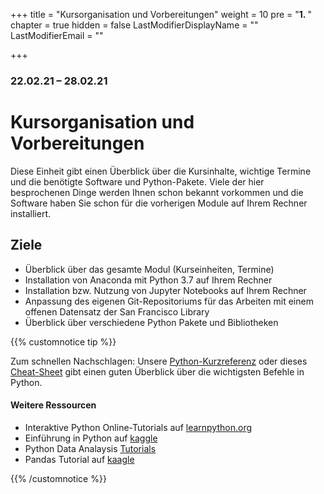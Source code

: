 +++
title = "Kursorganisation und Vorbereitungen"
weight = 10
pre = "<b>1. </b>"
chapter = true
hidden = false
LastModifierDisplayName = ""
LastModifierEmail = ""

+++

### 22.02.21 – 28.02.21

# Kursorganisation und Vorbereitungen

Diese Einheit gibt einen Überblick über die Kursinhalte, wichtige Termine und die benötigte Software und Python-Pakete. Viele der hier besprochenen Dinge werden Ihnen schon bekannt vorkommen und die Software haben Sie schon für die vorherigen Module auf Ihrem Rechner installiert.

## Ziele

- Überblick über das gesamte Modul (Kurseinheiten, Termine)
- Installation von Anaconda mit Python 3.7 auf Ihrem Rechner
- Installation bzw. Nutzung von Jupyter Notebooks auf Ihrem Rechner
- Anpassung des eigenen Git-Repositoriums für das Arbeiten mit einem offenen Datensatz der San Francisco Library
- Überblick über verschiedene Python Pakete und Bibliotheken


{{% customnotice tip %}}

Zum schnellen Nachschlagen: Unsere [Python-Kurzreferenz](https://github.com/foerstner-lab/Bits_and_pieces_for_the_carpentries_workshops/blob/master/short_references/Kurzreferenz_python.pdf) oder dieses [Cheat-Sheet](https://s3.amazonaws.com/assets.datacamp.com/blog_assets/PythonForDataScience.pdf) gibt einen guten Überblick über die wichtigsten Befehle in Python. 

#### Weitere Ressourcen

- Interaktive Python Online-Tutorials auf [learnpython.org](https://www.learnpython.org/en/)
- Einführung in Python auf [kaggle](https://www.kaggle.com/learn/python)
- Python Data Analaysis [Tutorials](https://www.featureranking.com/tutorials/python-tutorials/)
- Pandas Tutorial auf [kaagle](https://www.kaggle.com/learn/pandas)

{{% /customnotice %}}

